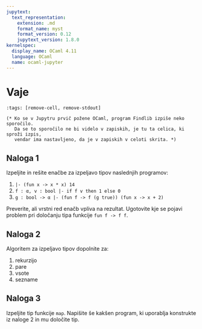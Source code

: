 ```yaml
---
jupytext:
  text_representation:
    extension: .md
    format_name: myst
    format_version: 0.12
    jupytext_version: 1.8.0
kernelspec:
  display_name: OCaml 4.11
  language: OCaml
  name: ocaml-jupyter
---
```


# Vaje

```{code-cell}
:tags: [remove-cell, remove-stdout]

(* Ko se v Jupytru prvič požene OCaml, program Findlib izpiše neko sporočilo.
   Da se to sporočilo ne bi videlo v zapiskih, je tu ta celica, ki sproži izpis,
   vendar ima nastavljeno, da je v zapiskih v celoti skrita. *)
```

## Naloga 1

Izpeljite in rešite enačbe za izpeljavo tipov naslednjih programov:

1. `|- (fun x -> x * x) 14`
2. `f : α, v : bool |- if f v then 1 else 0`
3. `g : bool -> α |- (fun f -> f (g true)) (fun x -> x + 2)`

Preverite, ali vrstni red enačb vpliva na rezultat. Ugotovite kje se pojavi problem pri določanju tipa funkcije `fun f -> f f`.

## Naloga 2

Algoritem za izpeljavo tipov dopolnite za:

1. rekurzijo
2. pare
3. vsote
4. sezname

## Naloga 3

Izpeljite tip funkcije `map`. Napišite še kakšen program, ki uporablja konstrukte iz naloge 2 in mu določite tip.
